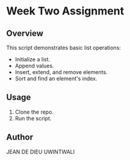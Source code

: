 # Week Two Assignment

## Overview

This script demonstrates basic list operations:

- Initialize a list.
- Append values.
- Insert, extend, and remove elements.
- Sort and find an element's index.

## Usage

1. Clone the repo.
2. Run the script.

## Author

JEAN DE DIEU UWINTWALI
